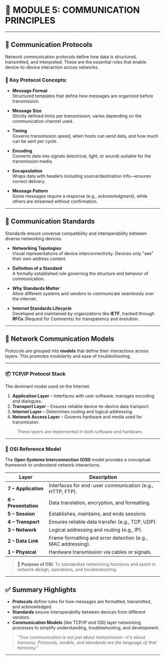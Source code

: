 # 📘 MODULE 5: COMMUNICATION PRINCIPLES
---

## 🧠 Communication Protocols

Network communication protocols define how data is structured, transmitted, and interpreted. These are the essential rules that enable device-to-device interaction across networks.

### 🔹 Key Protocol Concepts:

- **Message Format**  
  Structured templates that define how messages are organized before transmission.

- **Message Size**  
  Strictly defined limits per transmission; varies depending on the communication channel used.

- **Timing**  
  Governs transmission speed, when hosts can send data, and how much can be sent per cycle.

- **Encoding**  
  Converts data into signals (electrical, light, or sound) suitable for the transmission media.

- **Encapsulation**  
  Wraps data with headers including source/destination info—ensures correct delivery.

- **Message Pattern**  
  Some messages require a response (e.g., acknowledgment), while others are streamed without confirmation.

---

## 📏 Communication Standards

Standards ensure universal compatibility and interoperability between diverse networking devices.

- **Networking Topologies**  
  Visual representations of device interconnectivity. Devices only "see" their own address context.

- **Definition of a Standard**  
  A formally established rule governing the structure and behavior of communication.

- **Why Standards Matter**  
  Allow different systems and vendors to communicate seamlessly over the internet.

- **Internet Standards Lifecycle**  
  Developed and maintained by organizations like **IETF**, tracked through **RFCs** (Request for Comments) for transparency and evolution.

---

## 🧱 Network Communication Models

Protocols are grouped into **models** that define their interactions across layers. This promotes modularity and ease of troubleshooting.

---

### 📦 TCP/IP Protocol Stack

The dominant model used on the Internet:

1. **Application Layer** – Interfaces with user software; manages encoding and dialogues.
2. **Transport Layer** – Ensures reliable device-to-device data transport.
3. **Internet Layer** – Determines routing and logical addressing.
4. **Network Access Layer** – Governs hardware and media used for transmission.

> These layers are implemented in both software and hardware.

---

### 🧩 OSI Reference Model

The **Open Systems Interconnection (OSI)** model provides a conceptual framework to understand network interactions.

| Layer | Description |
|-------|-------------|
| **7 – Application** | Interfaces for end-user communication (e.g., HTTP, FTP). |
| **6 – Presentation** | Data translation, encryption, and formatting. |
| **5 – Session** | Establishes, maintains, and ends sessions. |
| **4 – Transport** | Ensures reliable data transfer (e.g., TCP, UDP). |
| **3 – Network** | Logical addressing and routing (e.g., IP). |
| **2 – Data Link** | Frame formatting and error detection (e.g., MAC addressing). |
| **1 – Physical** | Hardware transmission via cables or signals. |

> 📌 **Purpose of OSI**: To standardize networking functions and assist in network design, operations, and troubleshooting.

---

## ✅ Summary Highlights

- **Protocols** define rules for how messages are formatted, transmitted, and acknowledged.
- **Standards** ensure interoperability between devices from different vendors.
- **Communication Models** (like TCP/IP and OSI) layer networking processes to simplify understanding, troubleshooting, and development.

> _"True communication is not just about transmission—it's about harmony. Protocols, models, and standards are the language of that harmony."_

---
